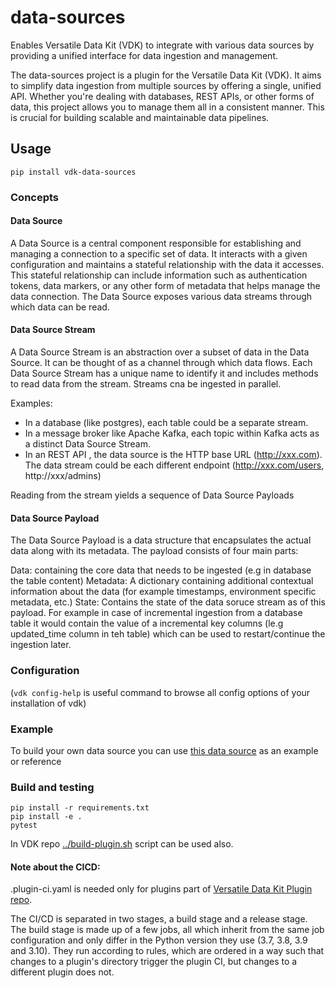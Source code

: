 # data-sources

Enables Versatile Data Kit (VDK) to integrate with various data sources by providing a unified interface for data ingestion and management.

The data-sources project is a plugin for the Versatile Data Kit (VDK). It aims to simplify data ingestion from multiple sources by offering a single, unified API. Whether you're dealing with databases, REST APIs, or other forms of data, this project allows you to manage them all in a consistent manner. This is crucial for building scalable and maintainable data pipelines.


## Usage

```
pip install vdk-data-sources
```

### Concepts


#### Data Source
A Data Source is a central component responsible for establishing and managing a connection to a specific set of data. It interacts with a given configuration and maintains a stateful relationship with the data it accesses. This stateful relationship can include information such as authentication tokens, data markers, or any other form of metadata that helps manage the data connection. The Data Source exposes various data streams through which data can be read.

#### Data Source Stream
A Data Source Stream is an abstraction over a subset of data in the Data Source. It can be thought of as a channel through which data flows.
Each Data Source Stream has a unique name to identify it and includes methods to read data from the stream. Streams cna be ingested in parallel.

Examples:
- In a database (like postgres), each table could be a separate stream.
- In a message broker like Apache Kafka, each topic within Kafka acts as a distinct Data Source Stream.
- In an REST API , the data source is the HTTP base URL (http://xxx.com). The data stream could be each different endpoint (http://xxx.com/users, http://xxx/admins)

Reading from the stream yields a sequence of Data Source Payloads

#### Data Source Payload
The Data Source Payload is a data structure that encapsulates the actual data along with its metadata. The payload consists of four main parts:

Data: containing the core data that needs to be ingested (e.g in database the table content)
Metadata: A dictionary containing additional contextual information about the data (for example timestamps, environment specific metadata, etc.)
State: Contains the state of the data soruce stream as of this payload.
For example in case of incremental ingestion from a database table it would contain the value of a incremental key columns
(le.g updated_time column in teh table) which can be used to restart/continue the ingestion later.


### Configuration

(`vdk config-help` is useful command to browse all config options of your installation of vdk)

### Example

To build your own data source you can use [this data source](./src/vdk/plugin/data_sources/auto_generated.py) as an example or reference

### Build and testing

```
pip install -r requirements.txt
pip install -e .
pytest
```

In VDK repo [../build-plugin.sh](https://github.com/vmware/versatile-data-kit/tree/main/projects/vdk-plugins/build-plugin.sh) script can be used also.


#### Note about the CICD:

.plugin-ci.yaml is needed only for plugins part of [Versatile Data Kit Plugin repo](https://github.com/vmware/versatile-data-kit/tree/main/projects/vdk-plugins).

The CI/CD is separated in two stages, a build stage and a release stage.
The build stage is made up of a few jobs, all which inherit from the same
job configuration and only differ in the Python version they use (3.7, 3.8, 3.9 and 3.10).
They run according to rules, which are ordered in a way such that changes to a
plugin's directory trigger the plugin CI, but changes to a different plugin does not.
